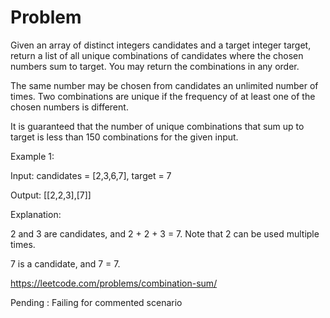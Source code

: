 # Problem

Given an array of distinct integers candidates and a target integer target, return a list of all unique combinations of
candidates where the chosen numbers sum to target. You may return the combinations in any order.

The same number may be chosen from candidates an unlimited number of times. Two combinations are unique if the frequency
of at least one of the chosen numbers is different.

It is guaranteed that the number of unique combinations that sum up to target is less than 150 combinations for the
given input.

Example 1:

Input: candidates = [2,3,6,7], target = 7

Output: [[2,2,3],[7]]

Explanation:

2 and 3 are candidates, and 2 + 2 + 3 = 7. Note that 2 can be used multiple times.

7 is a candidate, and 7 = 7.

https://leetcode.com/problems/combination-sum/

Pending : Failing for commented scenario
